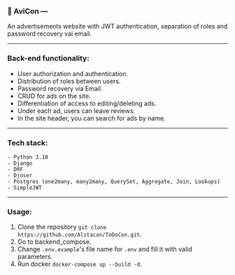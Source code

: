 ### 🛒 AviCon —
An advertisements website with JWT authentication, separation of roles and password recovery vai email.
___

### Back-end functionality:

- User authorization and authentication.
- Distribution of roles between users.
- Password recovery via Email.
- CRUD for ads on the site.
- Differentiation of access to editing/deleting ads.
- Under each ad, users can leave reviews.
- In the site header, you can search for ads by name.
___

### Tech stack:
    - Python 3.10
    - Django
    - DRF
    - Djoser
    - Postgres (one2many, many2many, QuerySet, Aggregate, Join, Lookups)
    - SimpleJWT
___
### Usage:
1) Clone the repository
`git clone https://github.com/Alstacon/ToDoCon.git`.
2) Go to backend_compose.
3) Change `.env.example`'s file name for `.env` and fill it with valid parameters.
4) Run docker `docker-compose up --build -d`.

